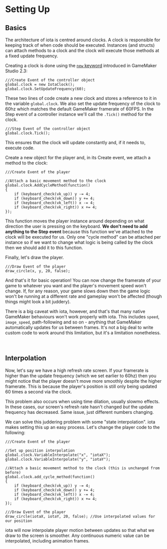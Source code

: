 # Setting Up

## Basics

The architecture of iota is centred around clocks. A clock is responsible for keeping track of when code should be executed. Instances (and structs) can attach methods to a clock and the clock will execute those methods at a fixed update frequency.

Creating a clock is done using the [`new` keyword](https://www.yoyogames.com/en/blog/gamemaker-studio-2-dot-3-new-gml-features) introduced in GameMaker Studio 2.3:

```GML
///Create Event of the controller object
global.clock = new IotaClock();
global.clock.SetUpdateFrequency(60);
```

These two lines of code create a new clock and stores a reference to it in the variable `global.clock`. We also set the update frequency of the clock to 60hz which matches the default GameMaker framerate of 60FPS. In the Step event of a controller instance we'll call the `.Tick()` method for the clock.

```GML
///Step Event of the controller object
global.clock.Tick();
```

This ensures that the clock will update constantly and, if it needs to, execute code.

Create a new object for the player and, in its Create event, we attach a method to the clock:

```GML
///Create Event of the player

//Attach a basic movement method to the clock
global.clock.AddCycleMethod(function()
{
    if (keyboard_check(vk_up)) y -= 4;
    if (keyboard_check(vk_down)) y += 4;
    if (keyboard_check(vk_left)) x -= 4;
    if (keyboard_check(vk_right)) x += 4;
});
```

This function moves the player instance around depending on what direction the user is pressing on the keyboard. **We don't need to add anything to the Step event** because this function we've attached to the clock will be executed for us. Only one "cycle method" can be attached per instance so if we want to change what logic is being called by the clock then we should add it to this function.

Finally, let's draw the player.

```GML
///Draw Event of the player
draw_circle(x, y, 20, false);
```

And that's it for basic operation! You can now change the framerate of your game to whatever you want and the player's movement speed won't change. If, for any reason, your game slows down then the game logic won't be running at a different rate and gameplay won't be affected (though things might look a bit juddery).

There is a big caveat with iota, however, and that's that many native GameMaker behaviours won't work properly with iota. This includes `speed`, `image_speed`, path-following and so on - anything that GameMaker automatically updates for us between frames. It's not a big deal to write custom code to work around this limitation, but it's a limitation nonetheless.

&nbsp;

## Interpolation

Now, let's say we have a high refresh rate screen. If your framerate is higher than the update frequency (which we set earlier to 60hz) then you might notice that the player doesn't move more smoothly despite the higher framerate. This is because the player's position is still only being updated 60 times a second via the clock.

This problem also occurs when using time dilation, usually slowmo effects. In these cases, our screen's refresh rate hasn't changed _but_ the update frequency has decreased. Same issue, just different numbers changing.

We can solve this juddering problem with some "state interpolation". iota makes setting this up an easy process. Let's change the player code to the following:

```GML
///Create Event of the player

//Set up position interpolation
global.clock.VariableInterpolate("x", "iotaX");
global.clock.VariableInterpolate("y", "iotaY");

//Attach a basic movement method to the clock (this is unchanged from before)
global.clock.add_cycle_method(function()
{
    if (keyboard_check(vk_up)) y -= 4;
    if (keyboard_check(vk_down)) y += 4;
    if (keyboard_check(vk_left)) x -= 4;
    if (keyboard_check(vk_right)) x += 4;
});
```

```GML
///Draw Event of the player
draw_circle(iotaX, iotaY, 20, false); //Use interpolated values for our position
```

iota will now interpolate player motion between updates so that what we draw to the screen is smoother. Any continuous numeric value can be interpolated, including animation frames.